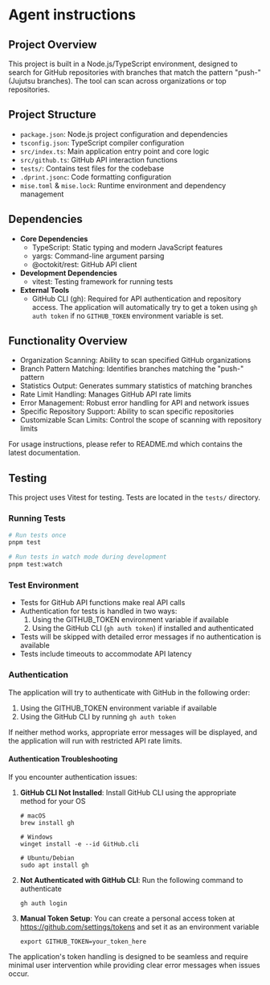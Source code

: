 # Agent instructions

## Project Overview

This project is built in a Node.js/TypeScript environment, designed to search for GitHub repositories with branches that match the pattern "push-" (Jujutsu branches). The tool can scan across organizations or top repositories.

## Project Structure

- `package.json`: Node.js project configuration and dependencies
- `tsconfig.json`: TypeScript compiler configuration
- `src/index.ts`: Main application entry point and core logic
- `src/github.ts`: GitHub API interaction functions
- `tests/`: Contains test files for the codebase
- `.dprint.jsonc`: Code formatting configuration
- `mise.toml` & `mise.lock`: Runtime environment and dependency management

## Dependencies

- **Core Dependencies**
  - TypeScript: Static typing and modern JavaScript features
  - yargs: Command-line argument parsing
  - @octokit/rest: GitHub API client
- **Development Dependencies**
  - vitest: Testing framework for running tests
- **External Tools**
  - GitHub CLI (gh): Required for API authentication and repository access. The application will automatically try to get a token using `gh auth token` if no `GITHUB_TOKEN` environment variable is set.

## Functionality Overview

- Organization Scanning: Ability to scan specified GitHub organizations
- Branch Pattern Matching: Identifies branches matching the "push-" pattern
- Statistics Output: Generates summary statistics of matching branches
- Rate Limit Handling: Manages GitHub API rate limits
- Error Management: Robust error handling for API and network issues
- Specific Repository Support: Ability to scan specific repositories
- Customizable Scan Limits: Control the scope of scanning with repository limits

For usage instructions, please refer to README.md which contains the latest documentation.

## Testing

This project uses Vitest for testing. Tests are located in the `tests/` directory.

### Running Tests

```bash
# Run tests once
pnpm test

# Run tests in watch mode during development
pnpm test:watch
```

### Test Environment

- Tests for GitHub API functions make real API calls
- Authentication for tests is handled in two ways:
  1. Using the GITHUB_TOKEN environment variable if available
  2. Using the GitHub CLI (`gh auth token`) if installed and authenticated
- Tests will be skipped with detailed error messages if no authentication is available
- Tests include timeouts to accommodate API latency

### Authentication

The application will try to authenticate with GitHub in the following order:

1. Using the GITHUB_TOKEN environment variable if available
2. Using the GitHub CLI by running `gh auth token`

If neither method works, appropriate error messages will be displayed, and the application will run with restricted API rate limits.

#### Authentication Troubleshooting

If you encounter authentication issues:

1. **GitHub CLI Not Installed**: Install GitHub CLI using the appropriate method for your OS
   ```
   # macOS
   brew install gh

   # Windows
   winget install -e --id GitHub.cli

   # Ubuntu/Debian
   sudo apt install gh
   ```

2. **Not Authenticated with GitHub CLI**: Run the following command to authenticate
   ```
   gh auth login
   ```

3. **Manual Token Setup**: You can create a personal access token at https://github.com/settings/tokens and set it as an environment variable
   ```
   export GITHUB_TOKEN=your_token_here
   ```

The application's token handling is designed to be seamless and require minimal user intervention while providing clear error messages when issues occur.
